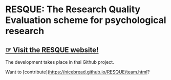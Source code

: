 # RESQUE: The Research Quality Evaluation scheme for psychological research

## [☞ Visit the RESQUE website!](https://nicebread.github.io/RESQUE/)

The development takes place in thsi Github project.

Want to [contribute](https://nicebread.github.io/RESQUE/team.html?